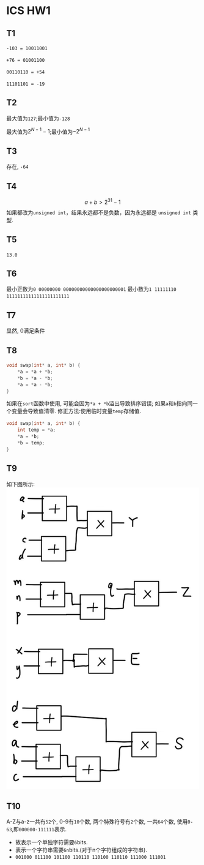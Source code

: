 # ICS HW1


## T1
`-103 = 10011001`

`+76 = 01001100`

`00110110 = +54`

`11101101 = -19`
## T2
最大值为`127`;最小值为`-128`

最大值为$2^{N-1}-1$;最小值为$-2^{N-1}$
## T3
存在, `-64`
## T4
$$
a + b > 2^{31} - 1
$$
如果都改为`unsigned int`，结果永远都不是负数，因为永远都是 `unsigned int` 类型.
## T5
`13.0`
## T6
最小正数为`0 00000000 00000000000000000000001`
最小数为`1 11111110 11111111111111111111111`
## T7
显然, 0满足条件
## T8
```c
void swap(int* a, int* b) {
    *a = *a + *b;
    *b = *a - *b;
    *a = *a - *b;
}
```
如果在`sort`函数中使用, 可能会因为`*a + *b`溢出导致排序错误; 如果`a`和`b`指向同一个变量会导致值清零.
修正方法:使用临时变量`temp`存储值.
```c
void swap(int* a, int* b) {
    int temp = *a;
    *a = *b;
    *b = temp;
}
```
## T9
如下图所示:
![alt text](figs/img0.jpg)
## T10

A-Z与a-z一共有`52`个, 0-9有`10`个数, 两个特殊符号有`2`个数, 一共`64`个数, 使用`0-63`,即`000000-111111`表示.

- 故表示一个单独字符需要`6`bits.
- 表示一个字符串需要`6n`bits.(对于n个字符组成的字符串).
- `001000 011100 101100 110110 110100 110110 111000 111001`


